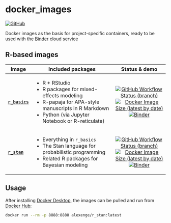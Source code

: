 # docker_images

[![GitHub](https://img.shields.io/github/license/alexenge/docker_images)](https://github.com/alexenge/docker_images/blob/r_basics/LICENSE)

Docker images as the basis for project-specific containers, ready to be used with the [Binder](https://mybinder.readthedocs.io/en/latest/introduction.html) cloud service

## R-based images

| Image                                                        | Included packages                                                                                                                                                                          |                                                                                                                                                                                                                            Status & demo                                                                                                                                                                                                                            |
| ------------------------------------------------------------ | ------------------------------------------------------------------------------------------------------------------------------------------------------------------------------------------ | :-----------------------------------------------------------------------------------------------------------------------------------------------------------------------------------------------------------------------------------------------------------------------------------------------------------------------------------------------------------------------------------------------------------------------------------------------------------------: |
| [**`r_basics`**](https://hub.docker.com/r/alexenge/r_basics) | <ul><li>R + RStudio</li><li>R packages for mixed-effects modeling</li><li>R-papaja for APA-style manuscripts in R Markdown</li><li>Python (via Jupyter Notebook or R-reticulate)</li></ul> | [![GitHub Workflow Status (branch)](https://img.shields.io/github/workflow/status/alexenge/docker_images/autobuild/r_basics)](https://github.com/alexenge/docker_images/actions)<br>[![Docker Image Size (latest by date)](https://img.shields.io/docker/image-size/alexenge/r_basics)](https://hub.docker.com/r/alexenge/r_basics)<br>[![Binder](https://mybinder.org/badge_logo.svg)](https://mybinder.org/v2/gh/alexenge/docker_images/r_basics?urlpath=rstudio) |
| [**`r_stan`**](https://hub.docker.com/r/alexenge/r_stan)     | <ul><li>Everything in `r_basics`</li><li>The Stan language for probabilistic programming</li><li>Related R packages for Bayesian modeling</li></ul>                                        |     [![GitHub Workflow Status (branch)](https://img.shields.io/github/workflow/status/alexenge/docker_images/autobuild/r_stan)](https://github.com/alexenge/docker_images/actions)<br>[![Docker Image Size (latest by date)](https://img.shields.io/docker/image-size/alexenge/r_stan)](https://hub.docker.com/r/alexenge/r_stan)<br>[![Binder](https://mybinder.org/badge_logo.svg)](https://mybinder.org/v2/gh/alexenge/docker_images/r_stan?urlpath=rstudio)     |

## Usage

After installing [Docker Desktop](https://www.docker.com/products/docker-desktop), the images can be pulled and run from [Docker Hub](https://hub.docker.com/u/alexenge):

```bash
docker run --rm -p 8888:8888 alexenge/r_stan:latest
```
